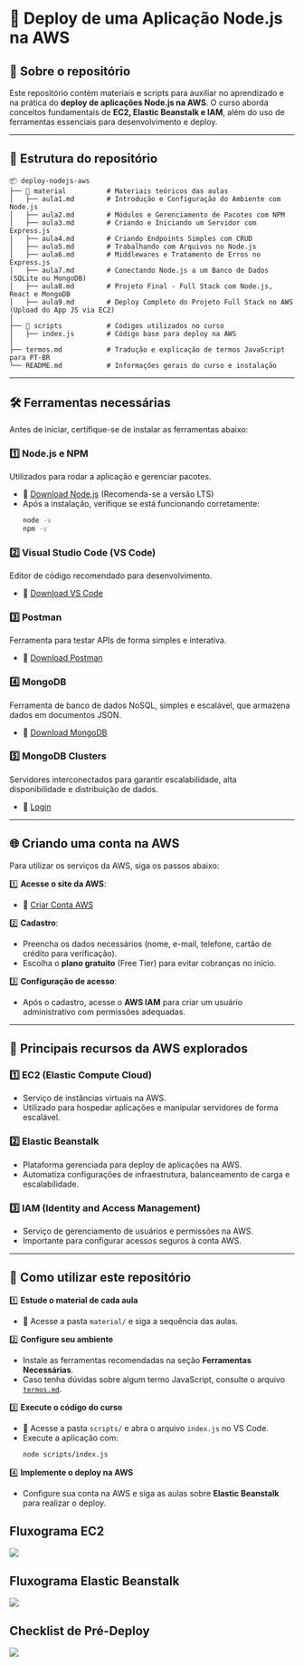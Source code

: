 # 🚀 Deploy de uma Aplicação Node.js na AWS  

## 📌 Sobre o repositório  
Este repositório contém materiais e scripts para auxiliar no aprendizado e na prática do **deploy de aplicações Node.js na AWS**. O curso aborda conceitos fundamentais de **EC2, Elastic Beanstalk e IAM**, além do uso de ferramentas essenciais para desenvolvimento e deploy.  

---

## 📂 Estrutura do repositório  

```plaintext
📦 deploy-nodejs-aws
├── 📁 material          # Materiais teóricos das aulas
│   ├── aula1.md        # Introdução e Configuração do Ambiente com Node.js
│   ├── aula2.md        # Módulos e Gerenciamento de Pacotes com NPM
│   ├── aula3.md        # Criando e Iniciando um Servidor com Express.js
│   ├── aula4.md        # Criando Endpoints Simples com CRUD
│   ├── aula5.md        # Trabalhando com Arquivos no Node.js
│   ├── aula6.md        # Middlewares e Tratamento de Erros no Express.js
│   ├── aula7.md        # Conectando Node.js a um Banco de Dados (SQLite ou MongoDB)
│   ├── aula8.md        # Projeto Final - Full Stack com Node.js, React e MongoDB
│   ├── aula9.md        # Deploy Completo do Projeto Full Stack no AWS (Upload do App JS via EC2)
│
├── 📁 scripts           # Códigos utilizados no curso
│   ├── index.js        # Código base para deploy na AWS
│
├── termos.md           # Tradução e explicação de termos JavaScript para PT-BR
└── README.md           # Informações gerais do curso e instalação
```

---

## 🛠️ Ferramentas necessárias  

Antes de iniciar, certifique-se de instalar as ferramentas abaixo:  

### 1️⃣ **Node.js e NPM**  
Utilizados para rodar a aplicação e gerenciar pacotes.  

- 🔗 [Download Node.js](https://nodejs.org/) (Recomenda-se a versão LTS)  
- Após a instalação, verifique se está funcionando corretamente:  
  ```sh
  node -v
  npm -v
  ```

### 2️⃣ **Visual Studio Code (VS Code)**
Editor de código recomendado para desenvolvimento.

- 🔗 [Download VS Code](https://code.visualstudio.com/)

### 3️⃣ **Postman**
Ferramenta para testar APIs de forma simples e interativa.

- 🔗 [Download Postman](https://www.postman.com/downloads/)

### 4️⃣ **MongoDB**
Ferramenta de banco de dados NoSQL, simples e escalável, que armazena dados em documentos JSON.

- 🔗 [Download MongoDB](https://www.mongodb.com/try/download/community)

### 5️⃣ **MongoDB Clusters**
Servidores interconectados para garantir escalabilidade, alta disponibilidade e distribuição de dados.

- 🔗 [Login](https://account.mongodb.com/account/login)

---

## 🌐 Criando uma conta na AWS  

Para utilizar os serviços da AWS, siga os passos abaixo:  

1️⃣ **Acesse o site da AWS**:  
   - 🔗 [Criar Conta AWS](https://aws.amazon.com/)  
   
2️⃣ **Cadastro**:  
   - Preencha os dados necessários (nome, e-mail, telefone, cartão de crédito para verificação).  
   - Escolha o **plano gratuito** (Free Tier) para evitar cobranças no início.  

3️⃣ **Configuração de acesso**:  
   - Após o cadastro, acesse o **AWS IAM** para criar um usuário administrativo com permissões adequadas.  

---

## 🚀 Principais recursos da AWS explorados  

### 1️⃣ **EC2 (Elastic Compute Cloud)**  
- Serviço de instâncias virtuais na AWS.  
- Utilizado para hospedar aplicações e manipular servidores de forma escalável.  

### 2️⃣ **Elastic Beanstalk**  
- Plataforma gerenciada para deploy de aplicações na AWS.  
- Automatiza configurações de infraestrutura, balanceamento de carga e escalabilidade.  

### 3️⃣ **IAM (Identity and Access Management)**  
- Serviço de gerenciamento de usuários e permissões na AWS.  
- Importante para configurar acessos seguros à conta AWS.  

---

## 📝 Como utilizar este repositório  

1️⃣ **Estude o material de cada aula**  
   - 📁 Acesse a pasta `material/` e siga a sequência das aulas.  

2️⃣ **Configure seu ambiente**  
   - Instale as ferramentas recomendadas na seção **Ferramentas Necessárias**.  
   - Caso tenha dúvidas sobre algum termo JavaScript, consulte o arquivo [`termos.md`](termos.md).  

3️⃣ **Execute o código do curso**  
   - 📁 Acesse a pasta `scripts/` e abra o arquivo `index.js` no VS Code.  
   - Execute a aplicação com:  
     ```sh
     node scripts/index.js
     ```

4️⃣ **Implemente o deploy na AWS**  
   - Configure sua conta na AWS e siga as aulas sobre **Elastic Beanstalk** para realizar o deploy.  

## Fluxograma EC2

![](./images/fluxograma_ec2.png)

## Fluxograma Elastic Beanstalk

![](./images/fluxograma_ebs.png)

## Checklist de Pré-Deploy

![](./images/checklist.png)
